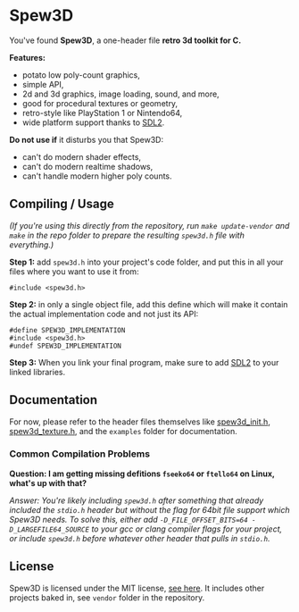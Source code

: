 
# Spew3D

You've found **Spew3D**, a one-header file **retro 3d toolkit for C.**

**Features:**

- potato low poly-count graphics,
- simple API,
- 2d and 3d graphics, image loading, sound, and more,
- good for procedural textures or geometry,
- retro-style like PlayStation 1 or Nintendo64,
- wide platform support thanks to [SDL2](https://libsdl.org).

**Do not use if** it disturbs you that Spew3D:

- can't do modern shader effects,
- can't do modern realtime shadows,
- can't handle modern higher poly counts.


## Compiling / Usage

*(If you're using this directly from the repository, run
`make update-vendor` and `make` in the repo folder to prepare
the resulting `spew3d.h` file with everything.)*

**Step 1:** add `spew3d.h` into your project's code folder, and
put this in all your files where you want to use it from:

```
#include <spew3d.h>
```

**Step 2:** in only a single object file, add this define which
will make it contain the actual implementation code and not just its API:

```
#define SPEW3D_IMPLEMENTATION
#include <spew3d.h>
#undef SPEW3D_IMPLEMENTATION
```

**Step 3:** When you link your final program, make sure to add [SDL2](
https://libsdl.org) to your linked libraries.


## Documentation

For now, please refer to the header files themselves like
[spew3d_init.h](spew3d_init.h), [spew3d_texture.h](spew3d_texture.h),
and the `examples` folder for documentation.


### Common Compilation Problems

**Question: I am getting missing defitions `fseeko64` or `ftello64` on Linux, what's up with that?**

*Answer: You're likely including `spew3d.h` after something that already included the `stdio.h` header but without the flag for 64bit file support which Spew3D needs. To solve this, either add `-D_FILE_OFFSET_BITS=64 -D_LARGEFILE64_SOURCE` to your gcc or clang compiler flags for your project, or include `spew3d.h` before whatever other header that pulls in `stdio.h`.*


## License

Spew3D is licensed under the MIT license, [see here](LICENSE.md).
It includes other projects baked in, see `vendor` folder in the repository.

